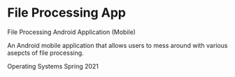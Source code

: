 # File Processing App

File Processing Android Application (Mobile)

An Android mobile application that allows users to mess around with various asepcts of file processing.

Operating Systems Spring 2021
